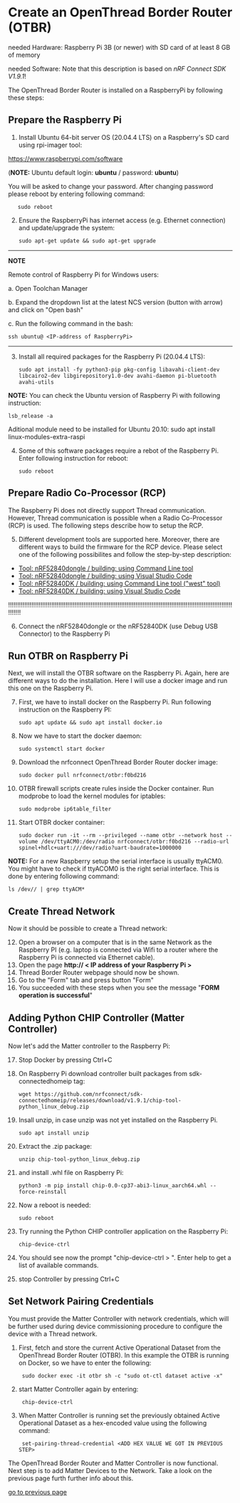 # Create an OpenThread Border Router (OTBR)

needed Hardware:   Raspberry Pi 3B (or newer) with SD card of at least 8 GB of memory

needed Software:   Note that this description is based on *nRF Connect SDK V1.9.1*! 


The OpenThread Border Router is installed on a RaspberryPi by following these steps:

## Prepare the Raspberry Pi

1. Install Ubuntu 64-bit server OS (20.04.4 LTS) on a Raspberry's SD card using rpi-imager tool:  

https://www.raspberrypi.com/software

(__NOTE:__ Ubuntu default login: __ubuntu__  /  password: __ubuntu__)

You will be asked to change your password. After changing password please reboot by entering following command:

       sudo reboot

2. Ensure the RaspberryPi has internet access (e.g. Ethernet connection) and update/upgrade the system:

       sudo apt-get update && sudo apt-get upgrade

------

__NOTE__

Remote control of Raspberry Pi for Windows users:

a. Open Toolchan Manager

b. Expand the dropdown list at the latest NCS version (button with arrow) and click on "Open bash"

c. Run the following command in the bash:  

    ssh ubuntu@ <IP-address of RaspberryPi>

------

3. Install all required packages for the Raspberry Pi (20.04.4 LTS):

       sudo apt install -fy python3-pip pkg-config libavahi-client-dev libcairo2-dev libgirepository1.0-dev avahi-daemon pi-bluetooth avahi-utils

__NOTE:__ You can check the Ubuntu version of Raspberry Pi with following instruction:  

    lsb_release -a

Aditional module need to be installed for Ubuntu 20.10:   sudo apt install linux-modules-extra-raspi


4. Some of this software packages require a rebot of the Raspberry Pi. Enter following instruction for reboot: 
 
       sudo reboot


## Prepare Radio Co-Processor (RCP)

The Raspberry Pi does not directly support Thread communication. However, Thread communication is possible when a Radio Co-Processor (RCP) is used. The following steps describe how to setup the RCP.

5. Different development tools are supported here. Moreover, there are different ways to build the firmware for the RCP device. Please select one of the following possibilites and follow the step-by-step description:
- [Tool: nRF52840dongle / building: using Command Line tool](Create_an_OpenThread_Border_Router_RCP-dongle-west.md)
- [Tool: nRF52840dongle / building: using Visual Studio Code](Create_an_OpenThread_Border_Router_RCP-dongle-VSC.md)
- [Tool: nRF52840DK / building: using Command Line tool ("west" tool)](Create_an_OpenThread_Border_Router_RCP-DK-west.md)
- [Tool: nRF52840DK / building: using Visual Studio Code](Create_an_OpenThread_Border_Router_RCP-DK-VSC.md)

!!!!!!!!!!!!!!!!!!!!!!!!!!!!!!!!!!!!!!!!!!!!!!!!!!!!!!!!!!!!!!!!!!!!!!!!!!!!!!!!!!!!!!!!!!!!!!!!!!!!!!!!!!!!!!!!!!!!!!!!!!!!!!!!!!!!

6. Connect the nRF52840dongle or the nRF52840DK (use Debug USB Connector) to the Raspberry Pi

## Run OTBR on Raspberry Pi

Next, we will install the OTBR software on the Raspberry Pi. Again, here are different ways to do the installation. Here I will use a docker image and run this one on the Raspberry Pi. 

7. First, we have to install docker on the Raspberry Pi. Run following instruction on the Raspberry PI:

       sudo apt update && sudo apt install docker.io
       
8. Now we have to start the docker daemon:

       sudo systemctl start docker
       
9. Download the nrfconnect OpenThread Border Router docker image:

       sudo docker pull nrfconnect/otbr:f0bd216
       
10. OTBR firewall scripts create rules inside the Docker container. Run modprobe to load the kernel modules for iptables:

        sudo modprobe ip6table_filter

11. Start OTBR docker container:

        sudo docker run -it --rm --privileged --name otbr --network host --volume /dev/ttyACM0:/dev/radio nrfconnect/otbr:f0bd216 --radio-url spinel+hdlc+uart:///dev/radio?uart-baudrate=1000000

__NOTE:__ For a new Raspberry setup the serial interface is usually ttyACM0. You might have to check if ttyACOM0 is the right serial interface. This is done by entering following command: 
   
    ls /dev// | grep ttyACM*

## Create Thread Network

Now it should be possible to create a Thread network:

12. Open a browser on a computer that is in the same Network as the Raspberry PI (e.g. laptop is connected via Wifi to a router where the Raspberry Pi is connected via Ethernet cable). 
13. Open the page **http:// < IP address of your Raspberry Pi >**
14. Thread Border Router webpage should now be shown.
15. Go to the "Form" tab and press button "Form"
16. You succeeded with these steps when you see the message "__FORM operation is successful__"

## Adding Python CHIP Controller (Matter Controller)

Now let's add the Matter controller to the Raspberry Pi:

17. Stop Docker by pressing Ctrl+C
18. On Raspberry Pi download controller built packages from sdk-connectedhomeip tag:

        wget https://github.com/nrfconnect/sdk-connectedhomeip/releases/download/v1.9.1/chip-tool-python_linux_debug.zip

19. Insall unzip, in case unzip was not yet installed on the Raspberry Pi. 

        sudo apt install unzip

20. Extract the .zip package:

        unzip chip-tool-python_linux_debug.zip

21. and install .whl file on Raspberry Pi:

        python3 -m pip install chip-0.0-cp37-abi3-linux_aarch64.whl --force-reinstall

22. Now a reboot is needed:

        sudo reboot
       
23. Try running the Python CHIP controller application on the Raspberry Pi:

        chip-device-ctrl
        
24. You should see now the prompt "chip-device-ctrl > ". Enter help to get a list of available commands. 
25. stop Controller by pressing Ctrl+C

## Set Network Pairing Credentials
You must provide the Matter Controller with network credentials, which will be further used during device commissioning procedure to configure the device with a Thread network.

1. First, fetch and store the current Active Operational Dataset from the OpenThread Border Router (OTBR). In this example the OTBR is running on Docker, so we have to enter the following:

        sudo docker exec -it otbr sh -c "sudo ot-ctl dataset active -x"

2. start Matter Controller again by entering:

        chip-device-ctrl

3. When Matter Controller is running set the previously obtained Active Operational Dataset as a hex-encoded value using the following command:

        set-pairing-thread-credential <ADD HEX VALUE WE GOT IN PREVIOUS STEP>

The OpenThread Border Router and Matter Controller is now functional. Next step is to add Matter Devices to the Network. Take a look on the previous page furth further info about this. 

[go to previous page](../README.md)
